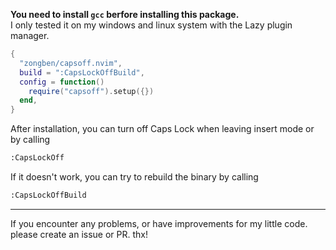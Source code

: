 **You need to install `gcc` berfore installing this package.**  
I only tested it on my windows and linux system with the Lazy plugin manager.  
```lua
{
  "zongben/capsoff.nvim",
  build = ":CapsLockOffBuild",
  config = function()
    require("capsoff").setup({})
  end,
}
```

After installation, you can turn off Caps Lock when leaving insert mode or by calling
```bash
:CapsLockOff
```

If it doesn't work, you can try to rebuild the binary by calling
```bash
:CapsLockOffBuild
```

***
If you encounter any problems, or have improvements for my little code. please create an issue or PR. thx!
